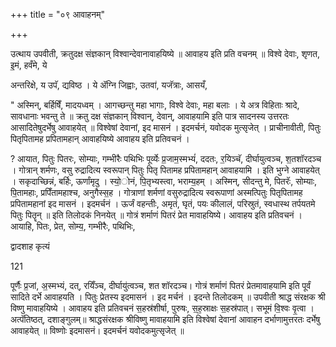 +++
title = "०९ आवाहनम्"

+++

उत्थाय उपवीती, क्रतुदक्ष संज्ञकान् विश्वान्देवानावाहयिष्ये ॥ आवाहय इति प्रति वचनम् ॥ विश्वे देवाः, शृणत, इ॒मं, हवँमे, ये

अन्तरिक्षे, य उपॅ, द्यविष्ठ । ये ॲग्नि जिह्वाः, उतवा॑, यजॅत्राः, आसयँ, 

" अस्मिन्, बर्हिषिँ, मादयध्वम् । आगच्छन्तु महा भागाः, विश्वे देवाः, महा बलाः । ये अत्र विहिताः श्रादे, सावधानाः भवन्तु ते ॥ क्रतु दक्ष संज्ञकान् विश्वान्, देवान्, आवाहयामि इति पात्र सादनस्य उत्तरतः आसादितेषुदर्भेषु आवाहयेत् ॥ विश्वेषां देवानां, इद मासनं । इदमर्चनं, यवोदक मुत्सृजेत् । प्राचीनावीती, पितुः पितृपितामह प्रपितामहान् आवाहयिष्ये आवाहय इति प्रतिवचनं ।

? आयात, पितुः पितरः, सोम्याः, गम्भीरैः पथिभिः पूर्व्येः प्र॒जाम॒स्मभ्यं॑, ददतः, र॒यिञ्चॅ, दीर्घायुत्वञ्च, श॒तशॉरदञ्च । गोत्रान् शर्मणः, वसु रुद्रादित्य स्वरूपान् पितुः पितृ पितामह प्रपितामहान् आवाहयामि । इति भुग्ने आवाहयेत् । सकृदाच्छिन्नं, बर्हिः, ऊर्णांमृदु । स्यो॒ोनं, पि॒तृभ्यस्त्वा, भराम्य॒हम् । अस्मिन्, सीदन्तु मे, पितरॅः, सोम्याः, पि॒तामहाः, प्रपिँतामहाश्च, अनुगैस्स॒ह । गोत्राणां शर्मणां वसुरुद्रादित्य स्वरूपाणां अस्मत्पितुः पितृपितामह प्रपितामहानां इद मासनं । इदमर्चनं । ऊर्जं वहन्तीः, अमृतं, घृतं, पयः कीलालं, परिस्रुतं, स्वधास्थ तर्पयतमे पितुः पितॄन् ॥ इति तिलोदकं निनयेत् ॥ गोत्रं शर्माणं पितरं प्रेत मावाहयिष्ये। आवाहय इति प्रतिवचनं । आयाहि, पितः, प्रेत, सोम्य॒, गम्भीरैः, पथिभिः,



द्वादशाह कृत्यं

121

पूर्णैः प्र॒जां, अ॒स्मभ्यं, दत्, रयिँञ्च, दीर्घायु॑त्वञ्च, शत शॉरदञ्च। गोत्रं शर्माणं पितरं प्रेतमावाहयामि इति पूर्वं सादिते दर्भे आवाहयति । पितुः प्रेतस्य इदमासनं । इद मर्चनं । इदन्ते तिलोदकम् ॥ उपवीती श्राद्ध संरक्षक श्री विष्णु मावाहयिष्ये । आवाहय इति प्रतिवचनं स॒हस्र॑शीर्षा, पुरुषः, स॒ह॒स्राक्षः स॒हस्र॑पात्। सभूमं वि॒श्वः वृ॒त्वा । अत्पॅतिष्ठत्, दशाङ्गुलम्॥ श्राद्धसंरक्षक श्रीविष्णु मावाहयामि इति विश्वेषां देवानां आवाहन दर्भाणामुत्तरतः दर्भेषु आवाहयेत् ॥ विष्णोः इदमासनं। इदमर्चनं यवोदकमुत्सृजेत् ॥
